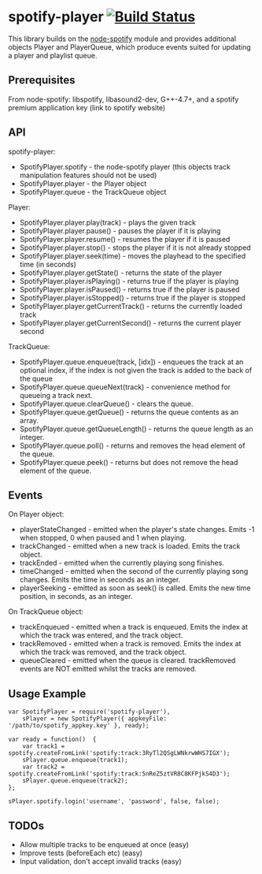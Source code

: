 # spotify-player [![Build Status](https://travis-ci.org/lozlow/spotify-player.svg?branch=master)](https://travis-ci.org/lozlow/spotify-player)

This library builds on the [node-spotify](https://github.com/FrontierPsychiatrist/node-spotify) module and provides additional objects Player and PlayerQueue, which produce events suited for updating a player and playlist queue.

## Prerequisites
From node-spotify: libspotify, libasound2-dev, G++-4.7+, and a spotify premium application key (link to spotify website)

## API
spotify-player:
 - SpotifyPlayer.spotify - the node-spotify player (this objects track manipulation features should not be used)
 - SpotifyPlayer.player - the Player object
 - SpotifyPlayer.queue - the TrackQueue object

Player:
 - SpotifyPlayer.player.play(track) - plays the given track
 - SpotifyPlayer.player.pause() - pauses the player if it is playing
 - SpotifyPlayer.player.resume() - resumes the player if it is paused
 - SpotifyPlayer.player.stop() - stops the player if it is not already stopped
 - SpotifyPlayer.player.seek(time) - moves the playhead to the specified time (in seconds)
 - SpotifyPlayer.player.getState() - returns the state of the player
 - SpotifyPlayer.player.isPlaying() - returns true if the player is playing
 - SpotifyPlayer.player.isPaused() - returns true if the player is paused
 - SpotifyPlayer.player.isStopped() - returns true if the player is stopped
 - SpotifyPlayer.player.getCurrentTrack() - returns the currently loaded track
 - SpotifyPlayer.player.getCurrentSecond() - returns the current player second

TrackQueue:
 - SpotifyPlayer.queue.enqueue(track, [idx]) - enqueues the track at an optional index, if the index is not given the track is added to the back of the queue
 - SpotifyPlayer.queue.queueNext(track) - convenience method for queueing a track next.
 - SpotifyPlayer.queue.clearQueue() - clears the queue.
 - SpotifyPlayer.queue.getQueue() - returns the queue contents as an array.
 - SpotifyPlayer.queue.getQueueLength() - returns the queue length as an integer.
 - SpotifyPlayer.queue.poll() - returns and removes the head element of the queue.
 - SpotifyPlayer.queue.peek() - returns but does not remove the head element of the queue.

## Events
On Player object:
 - playerStateChanged - emitted when the player's state changes. Emits -1 when stopped, 0 when paused and 1 when playing.
 - trackChanged - emitted when a new track is loaded. Emits the track object.
 - trackEnded - emitted when the currently playing song finishes.
 - timeChanged - emitted when the second of the currently playing song changes. Emits the time in seconds as an integer.
 - playerSeeking - emitted as soon as seek() is called. Emits the new time position, in seconds, as an integer.

On TrackQueue object:
 - trackEnqueued - emitted when a track is enqueued. Emits the index at which the track was entered, and the track object.
 - trackRemoved - emitted when a track is removed. Emits the index at which the track was removed, and the track object.
 - queueCleared - emitted when the queue is cleared. trackRemoved events are NOT emitted whilst the tracks are removed.

## Usage Example
	var SpotifyPlayer = require('spotify-player'),
	    sPlayer = new SpotifyPlayer({ appkeyFile: '/path/to/spotify_appkey.key' }, ready);

	var ready = function()  {
	    var track1 = spotify.createFromLink('spotify:track:3RyTl2QSgLWNkrwWHS7IGX');
	    sPlayer.queue.enqueue(track1);
	    var track2 = spotify.createFromLink('spotify:track:5nReZ5ztVR8C8KFPjkS4D3');
	    sPlayer.queue.enqueue(track2);
	};

	sPlayer.spotify.login('username', 'password', false, false);

## TODOs

- Allow multiple tracks to be enqueued at once (easy)
- Improve tests (beforeEach etc) (easy)
- Input validation, don't accept invalid tracks (easy)